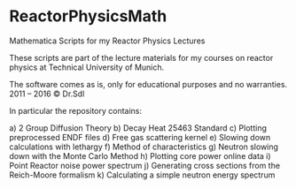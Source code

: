 # ReactorPhysicsMath
Mathematica Scripts for my Reactor Physics Lectures

These scripts are part of the lecture materials for my courses on reactor physics at Technical University of Munich.  

The software comes as is, only for educational purposes and no warranties.  2011 – 2016 © Dr.Sdl 

In particular the repository contains:

a) 2 Group Diffusion Theory
b) Decay Heat 25463 Standard
c) Plotting preprocessed ENDF files
d) Free gas scattering kernel
e) Slowing down calculations with lethargy
f) Method of characteristics
g) Neutron slowing down with the Monte Carlo Method
h) Plotting core power online data
i) Point Reactor noise power spectrum
j) Generating cross sections from the Reich-Moore formalism
k) Calculating a simple neutron energy spectrum

